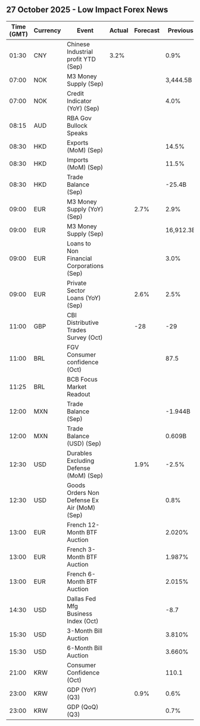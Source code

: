 ## 27 October 2025 - Low Impact Forex News

| Time (GMT) | Currency | Event | Actual | Forecast | Previous |
|------|----------|-------|--------|----------|----------|
| 01:30 | CNY | Chinese Industrial profit YTD (Sep) | 3.2% |  | 0.9% |
| 07:00 | NOK | M3 Money Supply (Sep) |  |  | 3,444.5B |
| 07:00 | NOK | Credit Indicator (YoY) (Sep) |  |  | 4.0% |
| 08:15 | AUD | RBA Gov Bullock Speaks |  |  |  |
| 08:30 | HKD | Exports (MoM) (Sep) |  |  | 14.5% |
| 08:30 | HKD | Imports (MoM) (Sep) |  |  | 11.5% |
| 08:30 | HKD | Trade Balance (Sep) |  |  | -25.4B |
| 09:00 | EUR | M3 Money Supply (YoY) (Sep) |  | 2.7% | 2.9% |
| 09:00 | EUR | M3 Money Supply (Sep) |  |  | 16,912.3B |
| 09:00 | EUR | Loans to Non Financial Corporations (Sep) |  |  | 3.0% |
| 09:00 | EUR | Private Sector Loans (YoY) (Sep) |  | 2.6% | 2.5% |
| 11:00 | GBP | CBI Distributive Trades Survey (Oct) |  | -28 | -29 |
| 11:00 | BRL | FGV Consumer confidence (Oct) |  |  | 87.5 |
| 11:25 | BRL | BCB Focus Market Readout |  |  |  |
| 12:00 | MXN | Trade Balance (Sep) |  |  | -1.944B |
| 12:00 | MXN | Trade Balance (USD) (Sep) |  |  | 0.609B |
| 12:30 | USD | Durables Excluding Defense (MoM) (Sep) |  | 1.9% | -2.5% |
| 12:30 | USD | Goods Orders Non Defense Ex Air (MoM) (Sep) |  |  | 0.8% |
| 13:00 | EUR | French 12-Month BTF Auction |  |  | 2.020% |
| 13:00 | EUR | French 3-Month BTF Auction |  |  | 1.987% |
| 13:00 | EUR | French 6-Month BTF Auction |  |  | 2.015% |
| 14:30 | USD | Dallas Fed Mfg Business Index (Oct) |  |  | -8.7 |
| 15:30 | USD | 3-Month Bill Auction |  |  | 3.810% |
| 15:30 | USD | 6-Month Bill Auction |  |  | 3.660% |
| 21:00 | KRW | Consumer Confidence (Oct) |  |  | 110.1 |
| 23:00 | KRW | GDP (YoY) (Q3) |  | 0.9% | 0.6% |
| 23:00 | KRW | GDP (QoQ) (Q3) |  |  | 0.7% |
